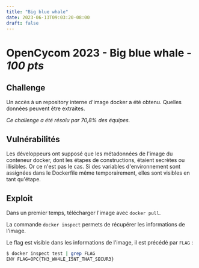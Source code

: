 ```yaml
---
title: "Big blue whale"
date: 2023-06-13T09:03:20-08:00
draft: false
---
```


# OpenCycom 2023 - Big blue whale - *100 pts*

## Challenge

Un accès à un repository interne d'image docker a été obtenu. Quelles données peuvent être extraites.

*Ce challenge a été résolu par 70,8% des équipes.*

## Vulnérabilités

Les développeurs ont supposé que les métadonnées de l'image du conteneur docker, dont les étapes de constructions, étaient secrètes ou illisibles. Or ce n'est pas le cas. Si des variables d'environnement sont assignées dans le Dockerfile même temporairement, elles sont visibles en tant qu'étape.

## Exploit

Dans un premier temps, télécharger l'image avec `docker pull`.

La commande `docker inspect` permets de récupérer les informations de l'image.

Le flag est visible dans les informations de l'image, il est précédé par `FLAG` :

```bash
$ docker inspect test | grep FLAG
ENV FLAG=OPC{TH3_WH4LE_I5NT_THAT_SECUR3}
```



